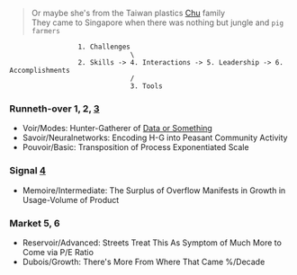 > Or maybe she's from the Taiwan plastics [Chu](https://d2bu9v0mnky9ur.cloudfront.net/academy2018/cra/screenplay/cra_wbfomat.pdf) family     
 They came to Singapore when there was nothing but jungle and `pig farmers`

                     1. Challenges
                                  \
                     2. Skills -> 4. Interactions -> 5. Leadership -> 6. Accomplishments
                                  /
                                  3. Tools

### Runneth-over 1, 2, [3](https://en.wikisource.org/wiki/An_Attempt_at_Self-Criticism#3)
- Voir/Modes: Hunter-Gatherer of [Data or Something](https://www.youtube.com/watch?v=bN6LfLwvVQM)
- Savoir/Neuralnetworks: Encoding H-G into Peasant Community Activity
- Pouvoir/Basic: Transposition of Process Exponentiated Scale
   
### Signal [4](https://d2bu9v0mnky9ur.cloudfront.net/academy2018/cra/screenplay/cra_wbfomat.pdf)
- Memoire/Intermediate: The Surplus of Overflow Manifests in Growth in Usage-Volume of Product
  
### Market 5, 6
- Reservoir/Advanced: Streets Treat This As Symptom of Much More to Come via P/E Ratio
- Dubois/Growth: There's More From Where That Came %/Decade
